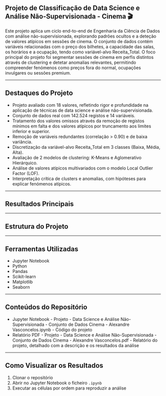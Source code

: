 ## Projeto de Classificação de Data Science e Análise Não-Supervisionada - Cinema 🎬
Este projeto aplica um ciclo end-to-end de Engenharia da Ciência de Dados com análise não-supervisionada, explorando padrões ocultos e a deteção de valores atípicos em sessões de cinema. O conjunto de dados contém variáveis relacionadas com o preço dos bilhetes, a capacidade das salas, os horários e a ocupação, tendo como variável-alvo Receita_Total. O foco principal do projeto foi segmentar sessões de cinema em perfis distintos através de clustering e detetar anomalias relevantes, permitindo compreender fenómenos como preços fora do normal, ocupações invulgares ou sessões premium.
________________________________________

## Destaques do Projeto
- Projeto avaliado com 18 valores, refletindo rigor e profundidade na aplicação de técnicas de data science e análise não-supervisionada.
- Conjunto de dados real com 142.524 registos e 14 variáveis.
- Tratamento dos valores omissos através da remoção de registos mínimos em falta e dos valores atípicos por truncamento aos limites inferior e superior.
- Remoção de variáveis redundantes (correlação > 0.90) e de baixa variância.
- Discretização da variável-alvo Receita_Total em 3 classes (Baixa, Média, Alta).
- Avaliação de 2 modelos de clustering: K-Means e Aglomerativo Hierárquico.
- Análise de valores atípicos multivariados com o modelo Local Outlier Factor (LOF).
- Interpretação crítica de clusters e anomalias, com hipóteses para explicar fenómenos atípicos.
________________________________________

## Resultados Principais

________________________________________

## Estrutura do Projeto

________________________________________

## Ferramentas Utilizadas
- Jupyter Notebook
- Python
- Pandas
- Scikit-learn
- Matplotlib
- Seaborn
________________________________________

## Conteúdos do Repositório
- Jupyter Notebook - Projeto - Data Science e Análise Não-Supervisionada - Conjunto de Dados Cinema - Alexandre Vasconcelos.ipynb - Código do projeto
- Relatório PDF - Projeto - Data Science e Análise Não-Supervisionada - Conjunto de Dados Cinema - Alexandre Vasconcelos.pdf - Relatório do projeto, detalhado com a descrição e os resultados da análise
________________________________________

## Como Visualizar os Resultados
1. Clonar o repositório
2. Abrir no Jupyter Notebook o ficheiro `.ipynb`
3. Executar as células por ordem para reproduzir a análise
